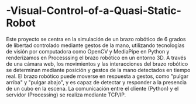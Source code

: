 # -Visual-Control-of-a-Quasi-Static-Robot

 Este proyecto se centra en la simulación de un brazo robótico de 6 grados de libertad
 controlado mediante gestos de la mano, utilizando tecnologías de visión por computadora
 como OpenCV y MediaPipe en Python y renderizamos en Processsing el brazo robótico en
 un entorno 3D. A través de una cámara web, los movimientos y las interacciones del brazo
 robótico se determinan mediante posición y gestos de la mano detectados en tiempo real.
 El brazo robótico puede moverse en respuesta a gestos, como "pulgar arriba" y "pulgar
 abajo", y es capaz de detectar y responder a la presencia de un cubo en la escena. La
 comunicación entre el cliente (Python) y el servidor (Processing) se realiza mediante
 TCP/IP.
